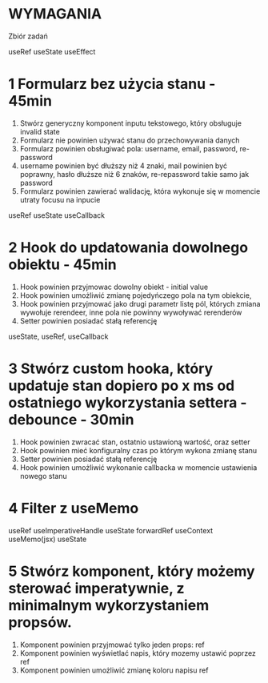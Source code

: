 # WYMAGANIA

Zbiór zadań

useRef useState useEffect

# 1 Formularz bez użycia stanu - 45min

1. Stwórz generyczny komponent inputu tekstowego, który obsługuje invalid state
2. Formularz nie powinien używać stanu do przechowywania danych
3. Formularz powinien obsługiwać pola: username, email, password, re-password
4. username powinien być dłuższy niż 4 znaki, mail powinien być poprawny, hasło dłuższe niż 6 znaków, re-repassword takie samo jak password
5. Formularz powinien zawierać walidację, która wykonuje się w momencie utraty focusu na inpucie

useRef useState useCallback

# 2 Hook do updatowania dowolnego obiektu - 45min

1. Hook powinien przyjmowac dowolny obiekt - initial value
2. Hook powinien umożliwić zmianę pojedyńczego pola na tym obiekcie,
3. Hook powinien przyjmować jako drugi parametr listę pól, których zmiana wywołuje rerendeer, inne pola nie powinny wywoływać rerenderów
4. Setter powinien posiadać stałą referencję

useState, useRef, useCallback

# 3 Stwórz custom hooka, który updatuje stan dopiero po x ms od ostatniego wykorzystania settera - debounce - 30min

1. Hook powinien zwracać stan, ostatnio ustawioną wartość, oraz setter
2. Hook powinien mieć konfiguralny czas po którym wykona zmianę stanu
3. Setter powinien posiadać stałą referencję
4. Hook powinien umożliwić wykonanie callbacka w momencie ustawienia nowego stanu

# 4 Filter z useMemo

useRef useImperativeHandle useState forwardRef
useContext useMemo(jsx) useState

# 5 Stwórz komponent, który możemy sterować imperatywnie, z minimalnym wykorzystaniem propsów.

1. Komponent powinien przyjmować tylko jeden props: ref
2. Komponent powinien wyświetlać napis, który mozemy ustawić poprzez ref
3. Komponent powinien umożliwić zmianę koloru napisu ref
